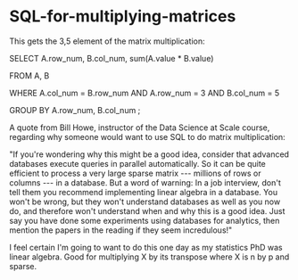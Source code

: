 # SQL-for-multiplying-matrices

This gets the 3,5 element of the matrix multiplication:

SELECT A.row_num, B.col_num, sum(A.value * B.value)

FROM A, B

WHERE A.col_num = B.row_num AND A.row_num = 3 AND B.col_num = 5

GROUP BY A.row_num, B.col_num ;

A quote from Bill Howe, instructor of the Data Science at Scale course, regarding why someone would want to use SQL to do matrix multiplication:

"If you're wondering why this might be a good idea, consider that advanced databases execute queries in parallel automatically. So it can be quite efficient to process a very large sparse matrix --- millions of rows or columns --- in a database. But a word of warning: In a job interview, don't tell them you recommend implementing linear algebra in a database. You won't be wrong, but they won't understand databases as well as you now do, and therefore won't understand when and why this is a good idea. Just say you have done some experiments using databases for analytics, then mention the papers in the reading if they seem incredulous!"

I feel certain I'm going to want to do this one day as my statistics PhD was linear algebra. Good for multiplying X by its transpose where X is n by p and sparse. 
